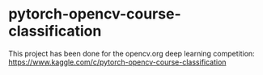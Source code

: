 # pytorch-opencv-course-classification

This project has been done for the opencv.org deep learning competition: https://www.kaggle.com/c/pytorch-opencv-course-classification
